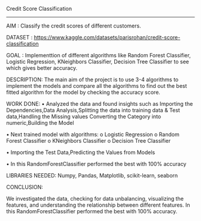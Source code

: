 
Credit Score Classification
_______________________________________________________________________________________________________________________________________________________________________

AIM : Classify the credit scores of different customers.

DATASET : https://www.kaggle.com/datasets/parisrohan/credit-score-classification

GOAL : Implementtion of different algorithms like Random Forest Classifier, Logistic Regression, KNeighbors Classifier, Decision Tree Classifier to see which gives better accuracy.

DESCRIPTION: The main aim of the project is to use 3-4 algorithms to implement the models and compare all the algorithms to find out the best fitted algorithm for the model by checking the accuracy score.

WORK DONE:
• Analyzed the data and found insights such as Importing the Dependencies,Data Analysis,Splitting the data into training data & Test data,Handling the Missing values Converting the Category into numeric,Building the Model

• Next trained model with algorithms:
  o	Logistic Regression
  o	Random Forest Classifier
  o	KNeighbors Classifier
  o	Decision Tree Classifier
  
•	Importing the Test Data,Predicting the Values from Models

•	In this RandomForestClassifier performed the best with 100% accuracy

LIBRARIES NEEDED:
Numpy,
Pandas,
Matplotlib,
scikit-learn,
seaborn

CONCLUSION:

We investigated the data, checking for data unbalancing, visualizing the features, and understanding the relationship between different features. 
In this RandomForestClassifier performed the best with 100% accuracy.

